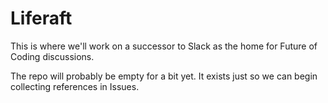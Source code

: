 # Liferaft

This is where we'll work on a successor to Slack as the home for Future of Coding discussions.

The repo will probably be empty for a bit yet. It exists just so we can begin collecting references in Issues.
